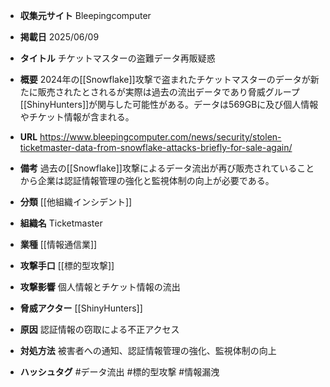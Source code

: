 - **収集元サイト**
Bleepingcomputer

- **掲載日**
2025/06/09

- **タイトル**
チケットマスターの盗難データ再販疑惑

- **概要**
2024年の[[Snowflake]]攻撃で盗まれたチケットマスターのデータが新たに販売されたとされるが実際は過去の流出データであり脅威グループ[[ShinyHunters]]が関与した可能性がある。データは569GBに及び個人情報やチケット情報が含まれる。

- **URL**
https://www.bleepingcomputer.com/news/security/stolen-ticketmaster-data-from-snowflake-attacks-briefly-for-sale-again/

- **備考**
過去の[[Snowflake]]攻撃によるデータ流出が再び販売されていることから企業は認証情報管理の強化と監視体制の向上が必要である。

- **分類**
[[他組織インシデント]]

- **組織名**
Ticketmaster

- **業種**
[[情報通信業]]

- **攻撃手口**
[[標的型攻撃]]

- **攻撃影響**
個人情報とチケット情報の流出

- **脅威アクター**
[[ShinyHunters]]

- **原因**
認証情報の窃取による不正アクセス

- **対処方法**
被害者への通知、認証情報管理の強化、監視体制の向上

- **ハッシュタグ**
#データ流出 #標的型攻撃 #情報漏洩
